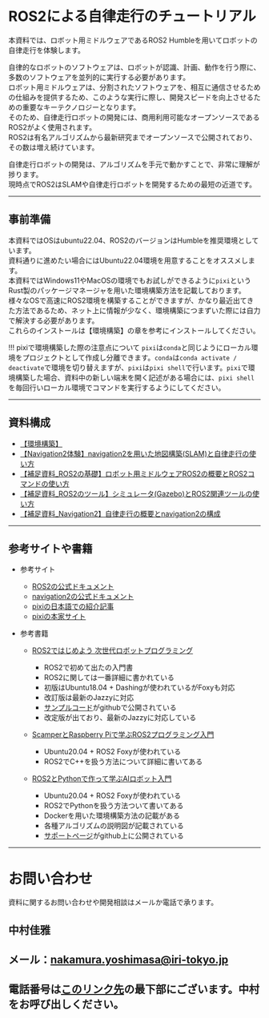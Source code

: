 # ROS2による自律走行のチュートリアル

本資料では、ロボット用ミドルウェアであるROS2 Humbleを用いてロボットの自律走行を体験します。   
  
自律的なロボットのソフトウェアは、ロボットが認識、計画、動作を行う際に、多数のソフトウェアを並列的に実行する必要があります。  
ロボット用ミドルウェアは、分割されたソフトウェアを、相互に通信させるための仕組みを提供するため、このような実行に際し、開発スピードを向上させるための重要なキーテクノロジーとなります。   
そのため、自律走行ロボットの開発には、商用利用可能なオープンソースであるROS2がよく使用されます。     
ROS2は有名アルゴリズムから最新研究までオープンソースで公開されており、その数は増え続けています。  

自律走行ロボットの開発は、アルゴリズムを手元で動かすことで、非常に理解が捗ります。  
現時点でROS2はSLAMや自律走行ロボットを開発するための最短の近道です。  

  

---

## 事前準備
本資料ではOSはubuntu22.04、ROS2のバージョンはHumbleを推奨環境としています。  
資料通りに進めたい場合にはUbuntu22.04環境を用意することをオススメします。  
本資料ではWindows11やMacOSの環境でもお試しができるように`pixi`というRust製のパッケージマネージャを用いた環境構築方法を記載しております。  
様々なOSで高速にROS2環境を構築することができますが、かなり最近出てきた方法であるため、ネット上に情報が少なく、環境構築につまずいた際には自力で解決する必要があります。  
これらのインストールは【環境構築】の章を参考にインストールしてください。

!!! pixiで環境構築した際の注意点について
    `pixi`は`conda`と同じようにローカル環境をプロジェクトとして作成し分離できます。`conda`は`conda activate / deactivate`で環境を切り替えますが、`pixi`は`pixi shell`で行います。`pixi`で環境構築した場合、資料中の新しい端末を開く記述がある場合には、`pixi shell`を毎回行いローカル環境でコマンドを実行するようにしてください。

---


## 資料構成

- [【環境構築】](chapter0/index.md)
- [【Navigation2体験】navigation2を用いた地図構築(SLAM)と自律走行の使い方](chapter3/index.md)
- [【補足資料_ROS2の基礎】ロボット用ミドルウェアROS2の概要とROS2コマンドの使い方](chapter1/index.md)
- [【補足資料_ROS2のツール】シミュレータ(Gazebo)とROS2関連ツールの使い方](chapter2/index.md)
- [【補足資料_Navigation2】自律走行の概要とnavigation2の構成](chapter5/index.md)

---

## 参考サイトや書籍
- 参考サイト
    - [ROS2の公式ドキュメント](https://docs.ros.org/en/humble/index.html)
    - [navigation2の公式ドキュメント](https://navigation.ros.org/)
    - [pixiの日本語での紹介記事](https://zenn.dev/yahooshiken/articles/getting-started-ros2-with-pixish)
    - [pixiの本家サイト](https://pixi.sh/dev/)

- 参考書籍
    - [ROS2ではじめよう 次世代ロボットプログラミング](https://www.youtalk.jp/get-started-ros2/)
        - ROS2で初めて出たの入門書
        - ROS2に関しては一番詳細に書かれている
        - 初版はUbuntu18.04 + Dashingが使われているがFoxyも対応
        - 改訂版は最新のJazzyに対応
        - [サンプルコード](https://github.com/youtalk/get-started-ros2)がgithubで公開されている
        - 改定版が出ており、最新のJazzyに対応している

    - [ScamperとRaspberry Piで学ぶROS2プログラミング入門](https://www.ohmsha.co.jp/book/9784274226809/)
        - Ubuntu20.04 + ROS2 Foxyが使われている
        - ROS2でC++を扱う方法について詳細に書いてある
    - [ROS2とPythonで作って学ぶAIロボット入門](https://bookclub.kodansha.co.jp/product?item=0000368702)
        - Ubuntu20.04 + ROS2 Foxyが使われている
        - ROS2でPythonを扱う方法ついて書いてある
        - Dockerを用いた環境構築方法の記載がある
        - 各種アルゴリズムの説明図が記載されている
        - [サポートページ](https://github.com/AI-Robot-Book)がgithub上に公開されている

---

# お問い合わせ
資料に関するお問い合わせや開発相談はメールか電話で承ります。

## 中村佳雅
## メール：nakamura.yoshimasa@iri-tokyo.jp
## 電話番号は[このリンク先](https://www.iri-tokyo.jp/about/organization/headquarters-dx/robot/)の最下部にございます。中村をお呼び出しください。



